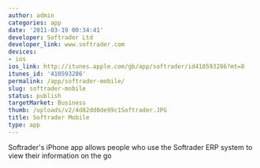 ```yaml
---
author: admin
categories: app
date: '2011-03-19 00:34:41'
developer: Softrader Ltd
developer_link: www.softrader.com
devices: 
- ios
ios_link: http://itunes.apple.com/gb/app/softrader/id410593286?mt=8
itunes_id: '410593286'
permalink: /app/softrader-mobile/
slug: softrader-mobile
status: publish
targetMarket: Business
thumb: /uploads/v2/4d82dd0de99c1Softrader.JPG
title: Softrader Mobile
type: app
---
```


Softrader's iPhone app allows people who use the Softrader ERP system to view their information on the go
